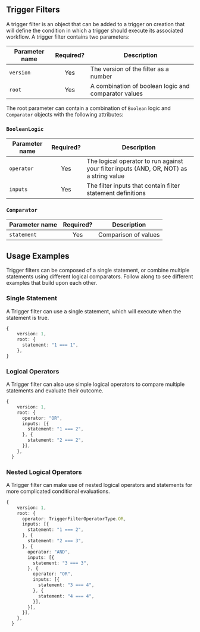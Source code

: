 ## Trigger Filters

A trigger filter is an object that can be added to a trigger on creation that will define the condition in which a trigger should execute its associated workflow. A trigger filter contains two parameters:

| Parameter name  | Required?     | Description                                                          |
| ----------------|:-------------:| ---------------------------------------------------------------------|
| `version`         | Yes           | The version of the filter as a number                                |
| `root`            | Yes           | A combination of boolean logic and comparator values                 |

The root parameter can contain a combination of `Boolean` logic and `Comparator` objects with the following attributes:

### `BooleanLogic`

| Parameter name  | Required?     | Description                                                          |
| ----------------|:-------------:| ---------------------------------------------------------------------|
| `operator`         | Yes           | The logical operator to run against your filter inputs (AND, OR, NOT) as a string value  |
| `inputs`            | Yes          | The filter inputs that contain filter statement definitions              |

### `Comparator` 

| Parameter name  | Required?     | Description                                                          |
| ----------------|:-------------:| ---------------------------------------------------------------------|
| `statement`         | Yes         | Comparison of values         |

## Usage Examples

Trigger filters can be composed of a single statement, or combine multiple statements using different logical comparators. Follow along to see different examples that build upon each other.

### Single Statement
A Trigger filter can use a single statement, which will execute when the statement is true.

```ts
{
    version: 1,
    root: {
      statement: "1 === 1",
    },
}
```

### Logical Operators
A Trigger filter can also use simple logical operators to compare multiple statements and evaluate their outcome.
```ts 
{
    version: 1,
    root: {
      operator: "OR",
      inputs: [{
        statement: "1 === 2",
      }, {
        statement: "2 === 2",
      }],
    },
  }
```

### Nested Logical Operators
A Trigger filter can make use of nested logical operators and statements for more complicated conditional evaluations.
```ts
{
    version: 1,
    root: {
      operator: TriggerFilterOperatorType.OR,
      inputs: [{
        statement: "1 === 2",
      }, {
        statement: "2 === 3",
      }, {
        operator: "AND",
        inputs: [{
          statement: "3 === 3",
        }, {
          operator: "OR",
          inputs: [{
            statement: "3 === 4",
          }, {
            statement: "4 === 4",
          }],
        }],
      }],
    },
  }
```

